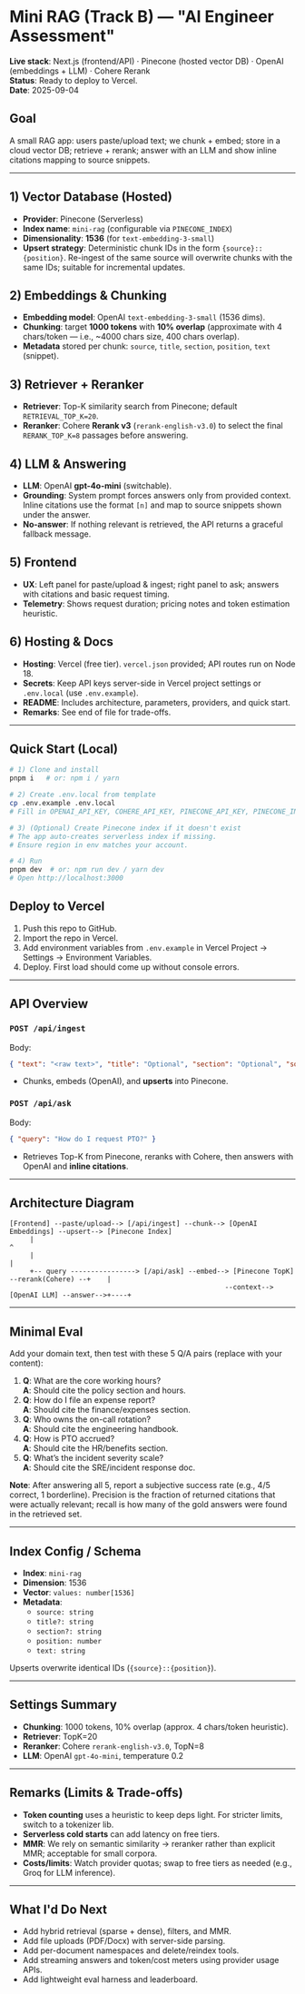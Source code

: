 # Mini RAG (Track B) — "Al Engineer Assessment"

**Live stack**: Next.js (frontend/API) · Pinecone (hosted vector DB) · OpenAI (embeddings + LLM) · Cohere Rerank  
**Status**: Ready to deploy to Vercel.  
**Date**: 2025-09-04

## Goal
A small RAG app: users paste/upload text; we chunk + embed; store in a cloud vector DB; retrieve + rerank; answer with an LLM and show inline citations mapping to source snippets.

---

## 1) Vector Database (Hosted)
- **Provider**: Pinecone (Serverless)
- **Index name**: `mini-rag` (configurable via `PINECONE_INDEX`)
- **Dimensionality**: **1536** (for `text-embedding-3-small`)
- **Upsert strategy**: Deterministic chunk IDs in the form `{source}::{position}`. Re-ingest of the same source will overwrite chunks with the same IDs; suitable for incremental updates.

## 2) Embeddings & Chunking
- **Embedding model**: OpenAI `text-embedding-3-small` (1536 dims).
- **Chunking**: target **1000 tokens** with **10% overlap** (approximate with 4 chars/token — i.e., ~4000 chars size, 400 chars overlap).
- **Metadata** stored per chunk: `source`, `title`, `section`, `position`, `text` (snippet).

## 3) Retriever + Reranker
- **Retriever**: Top-K similarity search from Pinecone; default `RETRIEVAL_TOP_K=20`.
- **Reranker**: Cohere **Rerank v3** (`rerank-english-v3.0`) to select the final `RERANK_TOP_K=8` passages before answering.

## 4) LLM & Answering
- **LLM**: OpenAI **gpt-4o-mini** (switchable).
- **Grounding**: System prompt forces answers only from provided context. Inline citations use the format `[n]` and map to source snippets shown under the answer.
- **No-answer**: If nothing relevant is retrieved, the API returns a graceful fallback message.

## 5) Frontend
- **UX**: Left panel for paste/upload & ingest; right panel to ask; answers with citations and basic request timing.
- **Telemetry**: Shows request duration; pricing notes and token estimation heuristic.

## 6) Hosting & Docs
- **Hosting**: Vercel (free tier). `vercel.json` provided; API routes run on Node 18.
- **Secrets**: Keep API keys server-side in Vercel project settings or `.env.local` (use `.env.example`).
- **README**: Includes architecture, parameters, providers, and quick start.
- **Remarks**: See end of file for trade-offs.

---

## Quick Start (Local)

```bash
# 1) Clone and install
pnpm i   # or: npm i / yarn

# 2) Create .env.local from template
cp .env.example .env.local
# Fill in OPENAI_API_KEY, COHERE_API_KEY, PINECONE_API_KEY, PINECONE_INDEX

# 3) (Optional) Create Pinecone index if it doesn't exist
# The app auto-creates serverless index if missing.
# Ensure region in env matches your account.

# 4) Run
pnpm dev  # or: npm run dev / yarn dev
# Open http://localhost:3000
```

## Deploy to Vercel

1. Push this repo to GitHub.
2. Import the repo in Vercel.
3. Add environment variables from `.env.example` in Vercel Project → Settings → Environment Variables.
4. Deploy. First load should come up without console errors.

---

## API Overview

### `POST /api/ingest`
Body:
```json
{ "text": "<raw text>", "title": "Optional", "section": "Optional", "source": "Acme Handbook" }
```
- Chunks, embeds (OpenAI), and **upserts** into Pinecone.

### `POST /api/ask`
Body:
```json
{ "query": "How do I request PTO?" }
```
- Retrieves Top-K from Pinecone, reranks with Cohere, then answers with OpenAI and **inline citations**.

---

## Architecture Diagram

```
[Frontend] --paste/upload--> [/api/ingest] --chunk--> [OpenAI Embeddings] --upsert--> [Pinecone Index]
     |                                                                                         ^
     |                                                                                         |
     +-- query ----------------> [/api/ask] --embed--> [Pinecone TopK] --rerank(Cohere) --+    |
                                                     --context--> [OpenAI LLM] --answer-->+----+
```

---

## Minimal Eval

Add your domain text, then test with these 5 Q/A pairs (replace with your content):

1. **Q**: What are the core working hours?  
   **A**: Should cite the policy section and hours.  
2. **Q**: How do I file an expense report?  
   **A**: Should cite the finance/expenses section.  
3. **Q**: Who owns the on-call rotation?  
   **A**: Should cite the engineering handbook.  
4. **Q**: How is PTO accrued?  
   **A**: Should cite the HR/benefits section.  
5. **Q**: What’s the incident severity scale?  
   **A**: Should cite the SRE/incident response doc.

**Note**: After answering all 5, report a subjective success rate (e.g., 4/5 correct, 1 borderline). Precision is the fraction of returned citations that were actually relevant; recall is how many of the gold answers were found in the retrieved set.

---

## Index Config / Schema

- **Index**: `mini-rag`
- **Dimension**: 1536
- **Vector**: `values: number[1536]`
- **Metadata**: 
  - `source: string`
  - `title?: string`
  - `section?: string`
  - `position: number`
  - `text: string`

Upserts overwrite identical IDs (`{source}::{position}`).

---

## Settings Summary

- **Chunking**: 1000 tokens, 10% overlap (approx. 4 chars/token heuristic).
- **Retriever**: TopK=20
- **Reranker**: Cohere `rerank-english-v3.0`, TopN=8
- **LLM**: OpenAI `gpt-4o-mini`, temperature 0.2

---

## Remarks (Limits & Trade-offs)

- **Token counting** uses a heuristic to keep deps light. For stricter limits, switch to a tokenizer lib.
- **Serverless cold starts** can add latency on free tiers.
- **MMR**: We rely on semantic similarity → reranker rather than explicit MMR; acceptable for small corpora.
- **Costs/limits**: Watch provider quotas; swap to free tiers as needed (e.g., Groq for LLM inference).

---

## What I'd Do Next

- Add hybrid retrieval (sparse + dense), filters, and MMR.
- Add file uploads (PDF/Docx) with server-side parsing.
- Add per-document namespaces and delete/reindex tools.
- Add streaming answers and token/cost meters using provider usage APIs.
- Add lightweight eval harness and leaderboard.

